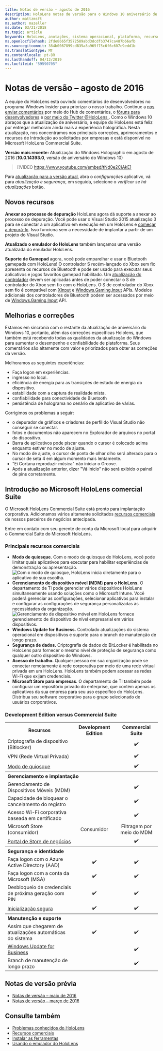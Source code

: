 ```yaml
---
title: Notas de versão – agosto de 2016
description: HoloLens notas de versão para o Windows 10 aniversário de versão (outono de 2016)
author: mattzmsft
ms.author: mazeller
ms.date: 03/21/2018
ms.topic: article
keywords: HoloLens, anotações, sistema operacional, plataforma, recursos, conjunto comercial de versão
ms.openlocfilehash: 2fde8665f3572589abd3dcdfb3747ca487b66afb
ms.sourcegitcommit: 384b0087899cd835a3a965f75c6f6c607c9edd1b
ms.translationtype: MT
ms.contentlocale: pt-BR
ms.lasthandoff: 04/12/2019
ms.locfileid: "59590705"
---
```

# <a name="release-notes---august-2016"></a>Notas de versão – agosto de 2016

A equipe do HoloLens está ouvindo comentários de desenvolvedores no programa Windows Insider para priorizar o nosso trabalho. Continue a [nos enviar comentários](give-us-feedback.md) por meio do Hub de comentários, o [fóruns para desenvolvedores](https://forums.hololens.com) e [por meio do Twitter @HoloLens ](https://twitter.com/hololens). Como o Windows 10 abraços que a atualização de aniversário, a equipe do HoloLens está feliz por entregar melhoram ainda mais a experiência holográfica. Nesta atualização, nos concentramos nos principais correções, aprimoramentos e recursos de Introdução ao solicitados por empresas e está disponível no Microsoft HoloLens Commercial Suite.

**Versão mais recente:** Atualização do Windows Holographic em agosto de 2016 (**10.0.14393.0**, versão de aniversário do Windows 10)

>[!VIDEO https://www.youtube.com/embed/tNd0e2CiAkE]

Para [atualização para a versão atual](updating-hololens.md), abra o *configurações* aplicativo, vá para *atualização e segurança*, em seguida, selecione o *verificar se há atualizações* botão.

## <a name="new-features"></a>Novos recursos

**Anexar ao processo de depuração** HoloLens agora dá suporte a anexar ao processo de depuração. Você pode usar o Visual Studio 2015 atualização 3 para se conectar a um aplicativo em execução em um HoloLens e [começar a depurá-lo](using-visual-studio.md#debugging-an-installed-or-running-app). Isso funciona sem a necessidade de implantar a partir de um projeto do Visual Studio.

**Atualizado o emulador do HoloLens** também lançamos uma versão atualizada do emulador HoloLens.

**Suporte de Gamepad** agora, você pode emparelhar e usar o Bluetooth gamepads com HoloLens! O controlador S recém-lançado do Xbox sem fio apresenta os recursos de Bluetooth e pode ser usado para executar seus aplicativos e jogos favoritos gamepad habilitado. Um [atualização do controlador](http://support.xbox.com/xbox-one/accessories/update-controller-for-stereo-headset-adapter) devem ser aplicadas antes de poder conectar o S de controlador do Xbox sem fio com o HoloLens. O S de controlador do Xbox sem fio é compatível com [XInput](https://msdn.microsoft.com/library/windows/desktop/hh405053(v=vs.85).aspx) e [Windows.Gaming.Input](https://msdn.microsoft.com/library/windows/apps/windows.gaming.input.aspx) APIs. Modelos adicionais dos controladores de Bluetooth podem ser acessados por meio de [Windows.Gaming.Input](https://msdn.microsoft.com/library/windows/apps/windows.gaming.input.aspx) API.

## <a name="improvements-and-fixes"></a>Melhorias e correções

Estamos em sincronia com o restante da atualização de aniversário do Windows 10, portanto, além das correções específicas Hololens, que também está recebendo todas as qualidades da atualização do Windows para aumentar o desempenho e confiabilidade de plataforma. Seus comentários são altamente com valor e priorizados para obter as correções da versão.

Melhoramos as seguintes experiências:
* Faça logon em experiências.
* ingresso no local.
* eficiência de energia para as transições de estado de energia do dispositivo.
* estabilidade com a captura de realidade mista.
* confiabilidade para conectividade de Bluetooth
* persistência de holograma no cenário de aplicativo de várias.

Corrigimos os problemas a seguir:
* o depurador de gráficos e criadores de perfil do Visual Studio não conseguir se conectar.
* fotos e documentos não aparecem no Explorador de arquivos no portal do dispositivo.
* Barra de aplicativos pode piscar quando o cursor é colocado acima enquanto estiver no modo de ajuste.
* No modo de ajuste, o cursor de ponto de olhar olho será alterado para o cursor de seta 4 em algum momento mais lentamente.
* "Ei Cortana reproduzir música" não iniciar o Groove.
* Após a atualização anterior, dizer "Vá início" não será exibido o painel de pins corretamente.

## <a name="introducing-microsoft-hololens-commercial-suite"></a>Introdução ao Microsoft HoloLens comercial Suite

O Microsoft HoloLens Commercial Suite está pronto para implantação corporativa. Adicionamos vários altamente solicitados [recursos comerciais](commercial-features.md) de nossos parceiros de negócios antecipada.

Entre em contato com seu gerente de conta da Microsoft local para adquirir o Commercial Suite do Microsoft HoloLens.

### <a name="key-commercial-features"></a>Principais recursos comerciais 

* **Modo de quiosque.** Com o modo de quiosque do HoloLens, você pode limitar quais aplicativos para executar para habilitar experiências de demonstração ou apresentação.<br>
  ![Com o modo de quiosque, HoloLens inicia diretamente para o aplicativo de sua escolha.](images/201608-kioskmode-400px.png)
* **Gerenciamento de dispositivo móvel (MDM) para o HoloLens.** O departamento de TI pode gerenciar vários dispositivos HoloLens simultaneamente usando soluções como o Microsoft Intune. Você poderá gerenciar as configurações, selecionar aplicativos para instalar e configurar as configurações de segurança personalizadas às necessidades da organização.<br>
  ![Gerenciamento de dispositivo móvel em HoloLens fornece gerenciamento de dispositivo de nível empresarial em vários dispositivos.](images/201608-enterprisemanagement-400px.png)
* **Windows Update for Business.** Controlado atualizações do sistema operacional em dispositivos e suporte para o branch de manutenção de longo prazo.
* **Segurança de dados.** Criptografia de dados do BitLocker é habilitada no HoloLens para fornecer o mesmo nível de proteção de segurança como qualquer outro dispositivo do Windows.
* **Acesso de trabalho.** Qualquer pessoa em sua organização pode se conectar remotamente à rede corporativa por meio de uma rede virtual privada em um HoloLens. HoloLens também podem acessar as redes Wi-Fi que exijam credenciais.
* **Microsoft Store para empresas.** O departamento de TI também pode configurar um repositório privado do enterprise, que contém apenas os aplicativos da sua empresa para seu uso específico do HoloLens. Distribua seu software corporativo para o grupo selecionado de usuários corporativos.

### <a name="development-edition-vs-commercial-suite"></a>Development Edition versus Commercial Suite

<table>
<tr>
<th>Recursos</th><th>Development Edition</th><th>Commercial Suite</th>
</tr><tr>
<td>Criptografia de dispositivo (Bitlocker)</td><td></td><td style="text-align: center;">✔️</td>
</tr><tr>
<td>VPN (Rede Virtual Privada)</td><td></td><td style="text-align: center;">✔️</td>
</tr><tr>
<td><a href="using-the-windows-device-portal.md#kiosk-mode">Modo de quiosque</a></td><td></td><td style="text-align: center;">✔️</td>
</tr><tr>
<th colspan="3" style="text-align: left;"> Gerenciamento e implantação</th>
</tr><tr>
<td>Gerenciamento de Dispositivos Móveis (MDM)</td><td style="text-align: center;"></td><td style="text-align: center;">✔️</td>
</tr><tr>
<td>Capacidade de bloquear o cancelamento do registro</td><td></td><td style="text-align: center;">✔️</td>
</tr><tr>
<td>Acesso Wi-Fi corporativa baseada em certificado</td><td></td><td style="text-align: center;">✔️</td>
</tr><tr>
<td>Microsoft Store (consumidor)</td><td style="text-align: center;">Consumidor</td><td style="text-align: center;">Filtragem por meio do MDM</td>
</tr><tr>
<td><a href="https://technet.microsoft.com/itpro/windows/manage/working-with-line-of-business-apps">Portal de Store de negócios</a></td><td></td><td style="text-align: center;">✔️</td>
</tr><tr>
<th colspan="3" style="text-align: left;"> Segurança e identidade</th>
</tr><tr>
<td>Faça logon com o Azure Active Directory (AAD)</td><td style="text-align: center;">✔️</td><td style="text-align: center;">✔️</td>
</tr><tr>
<td>Faça logon com a conta da Microsoft (MSA)</td><td style="text-align: center;">✔️</td><td style="text-align: center;">✔️</td>
</tr><tr>
<td>Desbloqueio de credenciais de próxima geração com PIN</td><td style="text-align: center;">✔️</td><td style="text-align: center;">✔️</td>
</tr><tr>
<td><a href="https://msdn.microsoft.com/windows/hardware/commercialize/manufacture/desktop/secure-boot-overview">Inicialização segura</a></td><td style="text-align: center;">✔️</td><td style="text-align: center;">✔️</td>
</tr><tr>
<th colspan="3" style="text-align: left;"> Manutenção e suporte</th>
</tr><tr>
<td>Assim que chegarem de atualizações automáticas do sistema</td><td style="text-align: center;">✔️</td><td style="text-align: center;">✔️</td>
</tr><tr>
<td><a href="https://technet.microsoft.com/itpro/windows/plan/windows-update-for-business">Windows Update for Business</a></td><td></td><td style="text-align: center;">✔️</td>
</tr><tr>
<td>Branch de manutenção de longo prazo</td><td></td><td style="text-align: center;">✔️</td>
</tr>
</table>

## <a name="prior-release-notes"></a>Notas de versão prévia
* [Notas de versão – maio de 2016](release-notes-may-2016.md)
* [Notas de versão – março de 2016](release-notes-march-2016.md)

## <a name="see-also"></a>Consulte também
* [Problemas conhecidos do HoloLens](hololens-known-issues.md)
* [Recursos comerciais](commercial-features.md)
* [Instalar as ferramentas](install-the-tools.md)
* [Usando o emulador do HoloLens](using-the-hololens-emulator.md)
